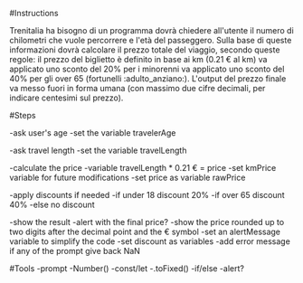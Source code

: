 #Instructions

Trenitalia ha bisogno di un programma dovrà chiedere all'utente il numero di chilometri che vuole percorrere e l'età del passeggero.
Sulla base di queste informazioni dovrà calcolare il prezzo totale del viaggio, secondo queste regole:
il prezzo del biglietto è definito in base ai km (0.21 € al km)
va applicato uno sconto del 20% per i minorenni
va applicato uno sconto del 40% per gli over 65 (fortunelli :adulto_anziano:).
L'output del prezzo finale va messo fuori in forma umana (con massimo due cifre decimali, per indicare centesimi sul prezzo).


#Steps

-ask user's age
    -set the variable travelerAge

-ask travel length
    -set the variable travelLength
        <!-- -add error message alert if the travelLength prompt give back a NaN -->

-calculate the price
    -variable travelLength * 0.21 € = price
        -set kmPrice variable for future modifications
        -set price as variable rawPrice

-apply discounts if needed
    -if under 18 discount 20%
    -if over 65 discount 40%
    -else no discount

-show the result
    -alert with the final price?
        -show the price rounded up to two digits after the decimal point and the € symbol
            -set an alertMessage variable to simplify the code
    -set discount as variables
    -add error message if any of the prompt give back NaN


#Tools
-prompt
-Number()
-const/let
-.toFixed()
-if/else
-alert?
